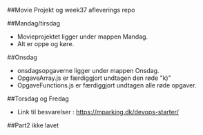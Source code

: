 ##Movie Projekt og week37 afleverings repo

##Mandag/tirsdag
- Movieprojektet ligger under mappen Mandag.
- Alt er oppe og køre.

##Onsdag
- onsdagsopgaverne ligger under mappen Onsdag.
- OpgaveArray.js er færdiggjort undtagen den røde "k)"
- OpgaveFunctions.js er færdiggjort undtagen alle røde opgaver.

##Torsdag og Fredag
- Link til besvarelser : https://mparking.dk/devops-starter/

##Part2 ikke lavet
